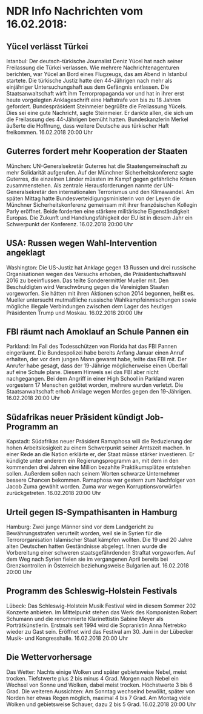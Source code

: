 # NDR Info Nachrichten vom 16.02.2018:


## Yücel verlässt Türkei
Istanbul: Der deutsch-türkische Journalist Deniz Yücel hat nach seiner Freilassung die Türkei verlassen. Wie mehrere Nachrichtenagenturen berichten, war Yücel an Bord eines Flugzeugs, das am Abend in Istanbul startete. Die türkische Justiz hatte den 44-Jährigen nach mehr als einjähriger Untersuchungshaft aus dem Gefängnis entlassen. Die Staatsanwaltschaft wirft ihm Terrorpropaganda vor und hat in ihrer erst heute vorgelegten Anklageschrift eine Haftstrafe von bis zu 18 Jahren gefordert. Bundespräsident Steinmeier begrüßte die Freilassung Yücels. Dies sei eine gute Nachricht, sagte Steinmeier. Er dankte allen, die sich um die Freilassung des 44-Jährigen bemüht hatten. Bundeskanzlerin Merkel äußerte die Hoffnung, dass weitere Deutsche aus türkischer Haft freikommen. 16.02.2018 20:00 Uhr 

## Guterres fordert mehr Kooperation der Staaten
München:	UN-Generalsekretär Guterres hat die Staatengemeinschaft zu mehr Solidarität aufgerufen. Auf der Münchner Sicherheitskonferenz sagte Guterres, die einzelnen Länder müssten im Kampf gegen gefährliche Krisen zusammenstehen. Als zentrale Herausforderungen nannte der UN-Generalsekretär den internationalen Terrorismus und den Klimawandel. Am späten Mittag hatte Bundesverteidigungsministerin von der Leyen die Münchner Sicherheitskonferenz gemeinsam mit ihrer französischen Kollegin Parly eröffnet. Beide forderten eine stärkere militärische Eigenständigkeit Europas. Die Zukunft und Handlungsfähigkeit der EU ist in diesem Jahr ein Schwerpunkt der Konferenz. 16.02.2018 20:00 Uhr 

## USA: Russen wegen Wahl-Intervention angeklagt
Washington: Die US-Justiz hat Anklage gegen 13 Russen und drei russische Organisationen wegen des Versuchs erhoben, die Präsidentschaftswahl 2016 zu beeinflussen. Das teilte Sonderermittler Mueller mit. Den Beschuldigten wird Verschwörung gegen die Vereinigten Staaten vorgeworfen. Sie hätten mit ihren Aktionen schon 2014 begonnen, heißt es. Mueller untersucht mutmaßliche russische Wahlkampfeinmischungen sowie mögliche illegale Verbindungen zwischen dem Lager des heutigen Präsidenten Trump und Moskau. 16.02.2018 20:00 Uhr 

## FBI räumt nach Amoklauf an Schule Pannen ein
Parkland: Im Fall des Todesschützen von Florida hat das FBI Pannen eingeräumt. Die Bundespolizei habe bereits Anfang Januar einen Anruf erhalten, der vor dem jungen Mann gewarnt habe, teilte das FBI mit. Der Anrufer habe gesagt, dass der 19-Jährige möglicherweise einen Überfall auf eine Schule plane. Diesem Hinweis sei das FBI aber nicht nachgegangen. Bei dem Angriff in einer High School in Parkland waren vorgestern 17 Menschen getötet worden, mehrere wurden verletzt. Die Staatsanwaltschaft erhob Anklage wegen Mordes gegen den 19-Jährigen. 16.02.2018 20:00 Uhr 

## Südafrikas neuer Präsident kündigt Job-Programm an
Kapstadt: Südafrikas neuer Präsident Ramaphosa will die Reduzierung der hohen Arbeitslosigkeit zu einem Schwerpunkt seiner Amtszeit machen. In einer Rede an die Nation erklärte er, der Staat müsse stärker investieren. Er kündigte unter anderem ein Regierungsprogramm an, mit dem in
den kommenden drei Jahren eine Million bezahlte Praktikumsplätze entstehen sollen. Außerdem sollen nach seinem Worten schwarze Unternehmer bessere Chancen bekommen. Ramaphosa war gestern zum Nachfolger von Jacob Zuma gewählt worden. Zuma war wegen Korruptionsvorwürfen zurückgetreten. 16.02.2018 20:00 Uhr 

## Urteil gegen IS-Sympathisanten in Hamburg
Hamburg: Zwei junge Männer sind vor dem Landgericht zu Bewährungsstrafen verurteilt worden, weil sie in Syrien für die Terrororganisation Islamischer Staat kämpfen wollten. Die 19 und 20 Jahre alten Deutschen hatten Geständnisse abgelegt. Ihnen wurde die Vorbereitung einer schweren staatsgefährdenden Straftat vorgeworfen. Auf dem Weg nach Syrien fielen sie im vergangenen April bereits bei Grenzkontrollen in Österreich beziehungsweise Bulgarien auf. 16.02.2018 20:00 Uhr 

## Programm des Schleswig-Holstein Festivals
Lübeck: Das Schleswig-Holstein Musik Festival wird in diesem Sommer 202 Konzerte anbieten. Im Mittelpunkt stehen das Werk des Komponisten Robert Schumann und die renommierte Klarinettistin Sabine Meyer als Porträtkünstlerin. Erstmals seit 1994 wird die Sopranistin Anna Netrebko wieder zu Gast sein. Eröffnet wird das Festival am 30. Juni in der Lübecker Musik- und Kongresshalle. 16.02.2018 20:00 Uhr 

## Die Wettervorhersage
Das Wetter:
Nachts einige Wolken und später gebietsweise Nebel, meist trocken. Tiefstwerte plus 2 bis minus 4 Grad. Morgen nach Nebel ein Wechsel von Sonne und Wolken, dabei meist trocken. Höchstwerte 3 bis 6 Grad. Die weiteren Aussichten: Am Sonntag wechselnd bewölkt, später von Norden her etwas Regen möglich, maximal 4 bis 7 Grad. Am Montag viele Wolken und gebietsweise Schauer, dazu 2 bis 5 Grad. 16.02.2018 20:00 Uhr 
